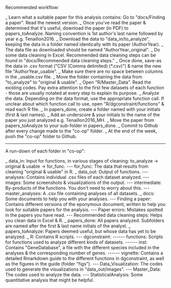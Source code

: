 Recommended workflow:

_ Learn what a suitable paper for this analysis contains: Go to "docs/Finding a paper". Read the newest version. 
_ Once you've read the paper & determined that it's useful, download the paper (in PDF) to papers_toAnalyze. Naming convention is 1st author's last name followed by year e.g. Tenaillon2016.
_ Download the data to "data_in/to_analyze", keeping the data in a folder named identically with its paper (AuthorYear).
_ The data file as downloaded should be named "AuthorYear_original".
_ Do some data cleaning in Excel. Recommended data cleaning steps can be found in "docs/Recommended data cleaning steps."
_ Once done, save-as the data in .csv format ("CSV (Comma delimited) (*.csv)") & name the new file "AuthorYear_usable".
_ Make sure there are no space between columns in the _usable.csv file.
_ Move the folder containing the data from "to_analyze" to "original & usable".
_ Open "R/Master_Data". Read the existing codes. Pay extra attention to the first few datasets of each function - those are usually notated at every step to explain its purpose.
_ Analyze the data. Depending on the data format, use the appropriate function call. If unclear about which function call to use, open "R/dgconstraint/functions" & read each R file.
_ In papers_done, create a folder named with your initials (first & last names).
_ Add an underscore & your initials to the name of the paper you just analyzed e.g. Tenaillon2016_MH. 
_ Move the paper from papers_toAnalyze to your sub-folder in papers_done. 
_ Commit to Github after every change made to the "co-op" folder.
_ At the end of the week, push the "co-op" folder to Github.
_________________________________________

A run-down of each folder in "co-op":

_ data_in: Input for functions, in various stages of cleaning: to_analyze -> original & usable -> for_func.
--- for_func: The data that results from cleaning "original & usable" in R.
_ data_out: Output of functions.
--- analyses: Contains individual .csv files of each dataset analyzed.
--- images: Some screenshots & visualizations of the output. 
--- intermediate: By-products of the functions. You don't need to worry about this.
--- master_analyses: A .csv file containing analyses of all datasets.
_ docs: Some documents to help you with your analyses.
--- Finding a paper: Contains different versions of the eponymous document, written to help you look for suitable papers for the analysis.
--- Paper errors: Mistakes spotted in the papers you have read. 
--- Recommended data cleaning steps: Helps you clean data in Excel & R.
_ papers_done: All papers analyzed. Subfolders are named after the first & last name initials of the analyst.
_ papers_toAnalyze: Papers deemed useful, but whose data has yet to be analyzed.
_ R: Contains R scripts.
--- dgconstraint: 
------ functions: Scripts for functions used to analyze different kinds of datasets.
------ inst: Contains "GeneDatabase", a file with the different species included in the analyses & the corresponding number of genes.
------ vignette: Contains a detailed Rmarkdown guide to the different functions in dgconstraint, as well as the figures in the guide (folder "figs").
--- Data_Visualization: The codes used to generate the visualizations in "data_out/images".
--- Master_Data: The codes used to analyze the data.
--- StatisticalAnalysis: Some quantitative analysis that might be helpful.